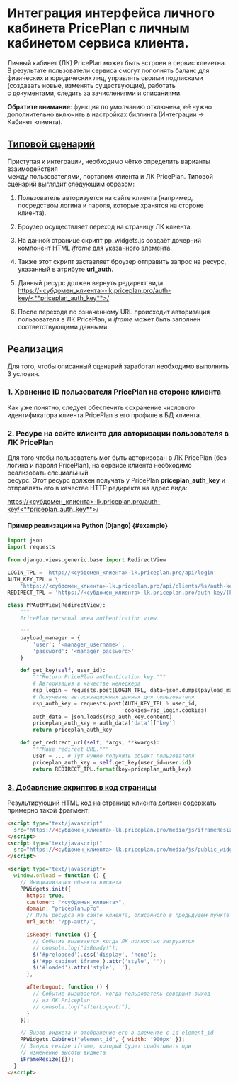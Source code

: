 # Интеграция интерфейса личного кабинета PricePlan с личным кабинетом сервиса клиента.

Личный кабинет \(ЛК\) PricePlan может быть встроен в сервис клеиетна. В результате пользователи сервиса смогут пополнять баланс для физических и юридических лиц, управлять своими подписками \(создавать новые, изменять существующие\), работать  
с документами, следить за зачислениями и списаниями.

**Обратите внимание**: функция по умолчанию отключена, её нужно дополнительно включить в настройках биллинга \(Интеграции -&gt; Кабинет клиента\).

## [Типовой сценарий](#test)

Приступая к интеграции, необходимо чётко определить варианты взаимодействия  
между пользователями, порталом клиента и ЛК PricePlan. Типовой сценарий выглядит следующим образом:

1. Пользователь авторизуется на сайте клиента \(например, посредством логина и пароля, которые хранятся на стороне клиента\).

2. Броузер осуществляет переход на страницу ЛК клиента.

3. На данной странице скрипт pp\_widgets.js создаёт дочерний компонент HTML _iframe_ для указанного элемента.

4. Также этот скрипт заставляет броузер отправить запрос на ресурс, указанный в атрибуте **url\_auth**.

5. Данный ресурс должен вернуть редирект вида [https://&lt;субдомен\_клиента&gt;-lk.priceplan.pro/auth-key/&lt;\*\*priceplan\_auth\_key\*\*&gt;/](https://<субдомен_клиента>-lk.priceplan.pro/auth-key/<**priceplan_auth_key**>/)

6. После перехода по означенному URL происходит авторизация пользователя в ЛК PricePlan, и _iframe_ может быть заполнен соответствующими данными.

## Реализация

Для того, чтобы описанный сценарий заработал необходимо выполнить 3 условия.

### 1. Хранение ID пользователя PricePlan на стороне клиента

Как уже понятно, следует обеспечить сохранение числового идентификатора клиента PricePlan в его профиле в БД клиента.

### 2. Ресурс на сайте клиента для авторизации пользователя в ЛК PricePlan

Для того чтобы пользователь мог быть авторизован в ЛК PricePlan \(без логина и пароля PricePlan\), на сервисе клиента необходимо реализовать специальный  
ресурс. Этот ресурс должен получать у PricePlan **priceplan\_auth\_key** и отправлять его в качестве HTTP редиректа на адрес вида:

[https://&lt;субдомен\_клиента&gt;-lk.priceplan.pro/auth-key/&lt;\*\*priceplan\_auth\_key\*\*&gt;/](https://<субдомен_клиента>-lk.priceplan.pro/auth-key/<**priceplan_auth_key**>/)

#### Пример реализации на Python \(Django\) {#example}

```python
import json
import requests

from django.views.generic.base import RedirectView

LOGIN_TPL = 'http://<субдомен_клиента>-lk.priceplan.pro/api/login'
AUTH_KEY_TPL = \
    'https://<субдомен_клиента>-lk.priceplan.pro/api/clients/%s/auth-key/'
REDIRECT_TPL = 'https://<субдомен_клиента>-lk.priceplan.pro/auth-key/{key}/'

class PPAuthView(RedirectView):
    """
    PricePlan personal area authentication view.

    """
    payload_manager = {
        'user': '<manager_username>',
        'password': '<manager_password>'
    }

    def get_key(self, user_id):
        """Return PricePlan authentication key."""
        # Авторизация в качестве менеджера
        rsp_login = requests.post(LOGIN_TPL, data=json.dumps(payload_manager))
        # Получение авторизационных данных для пользователя
        rsp_auth_key = requests.post(AUTH_KEY_TPL % user_id,
                                     cookies=rsp_login.cookies)
        auth_data = json.loads(rsp_auth_key.content)
        priceplan_auth_key = auth_data['data']['key']
        return priceplan_auth_key

    def get_redirect_url(self, *args, **kwargs):
        """Make redirect URL."""
        user = ... # Тут нужно получить объект пользователя
        priceplan_auth_key = self.get_key(user_id=user.id)
        return REDIRECT_TPL.format(key=priceplan_auth_key)
```

### [3. Добавление скриптов в код страницы](#test1)

Результирующий HTML код на странице клиента должен содержать примерно такой фрагмент:

```html
<script type="text/javascript"
  src="https://<субдомен_клиента>-lk.priceplan.pro/media/js/iframeResizer.js">
</script>
<script type="text/javascript"
  src="https://<субдомен_клиента>-lk.priceplan.pro/media/js/public_widgets/pp_widgets.js">
</script>

<script type="text/javascript">
  window.onload = function () {
    // Инициализация объекта виджета
    PPWidgets.init({
      https: true,
      customer: "<субдомен_клиента>",
      domain: "priceplan.pro",
      // Путь ресурса на сайте клиента, описанного в предыдущем пункте
      url_auth: "/pp-auth/",

      isReady: function () {
        // Событие вызывается когда ЛК полностью загрузится
        // console.log("isReady!");
        $('#preloaded').css('display', 'none');
        $('#pp_cabinet_iframe').attr('style', '');
        $('#loaded').attr('style', '');
      },

      afterLogout: function () {
        // Событие вызывается, когда пользователь совершит выход
        // из ЛК Priceplan
        // console.log("afterLogout!");
      }
    });

    // Вызов виджета и отображение его в элементе с id element_id
    PPWidgets.Cabinet("element_id", { width: '900px' });
    // Запуск resize iframe, который будет срабатывать при
    // изменение высоты виджета
    iFrameResize({});
  }
</script>
```



